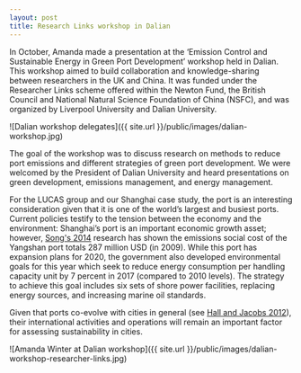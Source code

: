 ```yaml
---
layout: post
title: Research Links workshop in Dalian
---
```


In October, Amanda made a presentation at the ‘Emission Control and Sustainable Energy in Green Port Development’ workshop held in Dalian. This workshop aimed to build collaboration and knowledge-sharing between researchers in the UK and China. It was funded under the Researcher Links scheme offered within the Newton Fund, the British Council and National Natural Science Foundation of China (NSFC), and was organized by Liverpool University and Dalian University. 

![Dalian workshop delegates]({{ site.url }}/public/images/dalian-workshop.jpg) 

The goal of the workshop was to discuss research on methods to reduce port emissions and different strategies of green port development. We were welcomed by the President of Dalian University and heard presentations on green development, emissions management, and energy management. 

For the LUCAS group and our Shanghai case study, the port is an interesting consideration given that it is one of the world’s largest and busiest ports. Current policies testify to the tension between the economy and the environment: Shanghai’s port is an important economic growth asset; however, [Song's 2014](https://doi.org/10.1016/j.atmosenv.2013.10.006) research has shown the emissions social cost of the Yangshan port totals 287 million USD (in 2009). While this port has expansion plans for 2020, the government also developed environmental goals for this year which seek to reduce energy consumption per handling capacity unit by 7 percent in 2017 (compared to 2010 levels). The strategy to achieve this goal includes six sets of shore power facilities, replacing energy sources, and increasing marine oil standards. 

Given that ports co-evolve with cities in general (see [Hall and Jacobs 2012](http://dx.doi.org/10.1080/03088839.2011.650721)), their international activities and operations will remain an important factor for assessing sustainability in cities. 

![Amanda Winter at Dalian workshop]({{ site.url }}/public/images/dalian-workshop-researcher-links.jpg) 